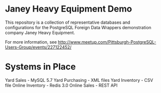 # Janey Heavy Equipment Demo

This repository is a collection of representative databases and configurations for the PostgreSQL Foreign Data Wrappers demonstration company Janey Heavy Equipment.

For more information, see http://www.meetup.com/Pittsburgh-PostgreSQL-Users-Group/events/227122452/


# Systems in Place

Yard Sales - MySQL 5.7
Yard Purchasing - XML files
Yard Inventory - CSV file
Online Inventory - Redis 3.0
Online Sales - REST API
